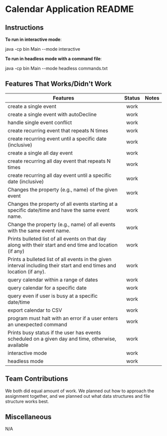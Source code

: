 # Calendar Application README 

## Instructions
**To run in interactive mode**:

java -cp bin Main --mode interactive

**To run in headless mode with a command file**:

java -cp bin Main --mode headless commands.txt

## Features That Works/Didn't Work

| Features                                                                                                               | Status | Notes |
|------------------------------------------------------------------------------------------------------------------------|:------:|------:|
| create a single event                                                                                                  |  work  |       |
| create a single event with autoDecline                                                                                 |  work  |       |
| handle single event conflict                                                                                           |  work  |       |
| create recurring event that repeats N times                                                                            |  work  |       |
| create recurring event until a specific date (inclusive)                                                               |  work  |       |
| create a single all day event                                                                                          |  work  |       |
| create recurring all day event that repeats N times                                                                    |  work  |       |
| create recurring all day event until a specific date (inclusive)                                                       |  work  |       |
| Changes the property (e.g., name) of the given event                                                                   |  work  |       |
| Changes the property of all events starting at a specific date/time and have the same event name.                      |  work  |       |
| Change the property (e.g., name) of all events with the same event name.                                               |  work  |       |
| Prints bulleted list of all events on that day along with their start and end time and location (if any)               |  work  |       |
| Prints a bulleted list of all events in the given interval including their start and end times and location (if any).  |  work  |       |
| query calendar within a range of dates                                                                                 |  work  |       |
| query calendar for a specific date                                                                                     |  work  |       |
| query even if user is busy at a specific date/time                                                                     |  work  |       |
| export calendar to CSV                                                                                                 |  work  |       |
| program must halt with an error if a user enters an unexpected command                                                 |  work  |       |
| Prints busy status if the user has events scheduled on a given day and time, otherwise, available                      |  work  |       |
| interactive mode                                                                                                       |  work  |       |
| headless mode                                                                                                          |  work  |       |

## Team Contributions
We both did equal amount of work. We planned out how to approach the assignment together, and we planned out what data structures and file structure works best.

## Miscellaneous
N/A